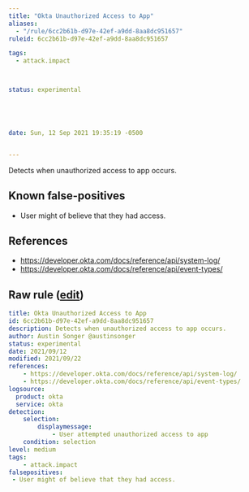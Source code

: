 ```yaml
---
title: "Okta Unauthorized Access to App"
aliases:
  - "/rule/6cc2b61b-d97e-42ef-a9dd-8aa8dc951657"
ruleid: 6cc2b61b-d97e-42ef-a9dd-8aa8dc951657

tags:
  - attack.impact



status: experimental





date: Sun, 12 Sep 2021 19:35:19 -0500


---
```


Detects when unauthorized access to app occurs.

<!--more-->


## Known false-positives

* User might of believe that they had access.



## References

* https://developer.okta.com/docs/reference/api/system-log/
* https://developer.okta.com/docs/reference/api/event-types/


## Raw rule ([edit](https://github.com/SigmaHQ/sigma/edit/master/rules/cloud/okta/okta_unauthorized_access_to_app.yml))
```yaml
title: Okta Unauthorized Access to App
id: 6cc2b61b-d97e-42ef-a9dd-8aa8dc951657
description: Detects when unauthorized access to app occurs.
author: Austin Songer @austinsonger
status: experimental
date: 2021/09/12
modified: 2021/09/22
references:
    - https://developer.okta.com/docs/reference/api/system-log/
    - https://developer.okta.com/docs/reference/api/event-types/
logsource:
  product: okta
  service: okta
detection:
    selection:
        displaymessage:
            - User attempted unauthorized access to app
    condition: selection
level: medium
tags:
    - attack.impact
falsepositives:
 - User might of believe that they had access.

```
